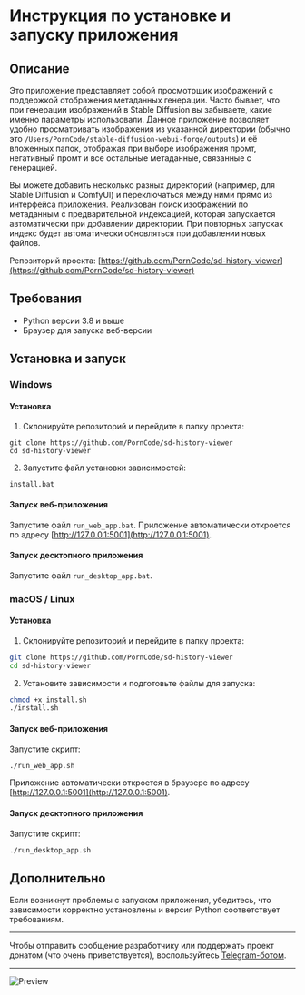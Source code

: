 # Инструкция по установке и запуску приложения

## Описание

Это приложение представляет собой просмотрщик изображений с поддержкой отображения метаданных генерации. Часто бывает, что при генерации изображений в Stable Diffusion вы забываете, какие именно параметры использовали. Данное приложение позволяет удобно просматривать изображения из указанной директории (обычно это `/Users/PornCode/stable-diffusion-webui-forge/outputs`) и её вложенных папок, отображая при выборе изображения промт, негативный промт и все остальные метаданные, связанные с генерацией.

Вы можете добавить несколько разных директорий (например, для Stable Diffusion и ComfyUI) и переключаться между ними прямо из интерфейса приложения. Реализован поиск изображений по метаданным с предварительной индексацией, которая запускается автоматически при добавлении директории. При повторных запусках индекс будет автоматически обновляться при добавлении новых файлов.

Репозиторий проекта: [https://github.com/PornCode/sd-history-viewer](https://github.com/PornCode/sd-history-viewer)

## Требования

- Python версии 3.8 и выше
- Браузер для запуска веб-версии

## Установка и запуск

### Windows

#### Установка

1. Склонируйте репозиторий и перейдите в папку проекта:
```
git clone https://github.com/PornCode/sd-history-viewer
cd sd-history-viewer
```

2. Запустите файл установки зависимостей:
```
install.bat
```

#### Запуск веб-приложения

Запустите файл `run_web_app.bat`. Приложение автоматически откроется по адресу [http://127.0.0.1:5001](http://127.0.0.1:5001).

#### Запуск десктопного приложения

Запустите файл `run_desktop_app.bat`.

### macOS / Linux

#### Установка

1. Склонируйте репозиторий и перейдите в папку проекта:
```bash
git clone https://github.com/PornCode/sd-history-viewer
cd sd-history-viewer
```

2. Установите зависимости и подготовьте файлы для запуска:
```bash
chmod +x install.sh
./install.sh
```

#### Запуск веб-приложения

Запустите скрипт:
```bash
./run_web_app.sh
```
Приложение автоматически откроется в браузере по адресу [http://127.0.0.1:5001](http://127.0.0.1:5001).

#### Запуск десктопного приложения

Запустите скрипт:
```bash
./run_desktop_app.sh
```

## Дополнительно

Если возникнут проблемы с запуском приложения, убедитесь, что зависимости корректно установлены и версия Python соответствует требованиям.

---

Чтобы отправить сообщение разработчику или поддержать проект донатом (что очень приветствуется), воспользуйтесь [Telegram-ботом](https://t.me/create_donations_bot?start=github).

---
![Preview](https://raw.githubusercontent.com/PornCode/assets/main/sd-history-viewer/prew_screen.png)

